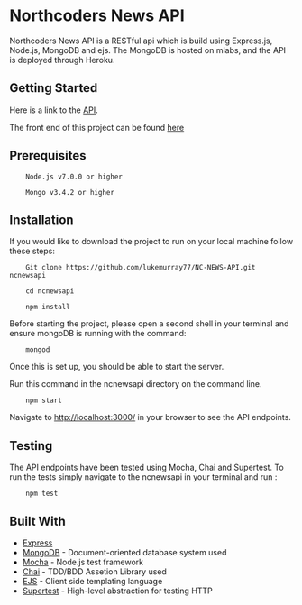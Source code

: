 # Northcoders News API

Northcoders News API is a RESTful api which is build using Express.js, Node.js, MongoDB and ejs. The MongoDB is hosted on mlabs, and the API is deployed through Heroku. 


## Getting Started


Here is a link to the [API](https://secret-beach-88841.herokuapp.com/).

The front end of this project can be found [here](https://northcoders-news-12345.herokuapp.com/)

## Prerequisites

```
    Node.js v7.0.0 or higher

    Mongo v3.4.2 or higher

```


## Installation

If you would like to download the project to run on your local machine follow these steps:

```
    Git clone https://github.com/lukemurray77/NC-NEWS-API.git ncnewsapi

    cd ncnewsapi

    npm install

```

Before starting the project, please open a second shell in your terminal and ensure mongoDB is running with the command:

``` 
    mongod
```

Once this is set up, you should be able to start the server. 

Run this command in the ncnewsapi directory on the command line.
```
    npm start
```

Navigate to [http://localhost:3000/](http://localhost:3000/) in your browser to see the API endpoints. 

## Testing

The API endpoints have been tested using Mocha, Chai and Supertest. To run the tests simply navigate to the ncnewsapi in your terminal and run : 

```
    npm test

```

## Built With

* [Express](https://expressjs.com/) 
* [MongoDB](https://www.mongodb.com/) - Document-oriented database system used
* [Mocha](https://mochajs.org/) - Node.js test framework
* [Chai](http://chaijs.com/) - TDD/BDD Assetion Library used
* [EJS](http://www.embeddedjs.com/) - Client side templating language
* [Supertest](https://github.com/visionmedia/supertest) - High-level abstraction for testing HTTP

